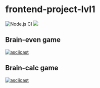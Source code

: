 # frontend-project-lvl1

![Node.js CI](https://github.com/dosandk/frontend-project-lvl1/workflows/Node.js%20CI/badge.svg)
<a href="https://codeclimate.com/github/codeclimate/codeclimate/maintainability"><img src="https://api.codeclimate.com/v1/badges/a99a88d28ad37a79dbf6/maintainability" /></a>

## Brain-even game

[![asciicast](https://asciinema.org/a/ZQZCctx5XzBKrvxN4UGmfvLMs.svg)](https://asciinema.org/a/ZQZCctx5XzBKrvxN4UGmfvLMs)

## Brain-calc game

[![asciicast](https://asciinema.org/a/ZQZCctx5XzBKrvxN4UGmfvLMs.svg)](https://asciinema.org/a/ZQZCctx5XzBKrvxN4UGmfvLMs)
